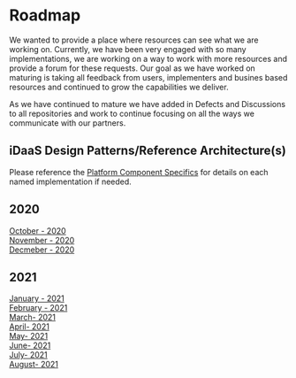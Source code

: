 ﻿# Roadmap
We wanted to provide a place where resources can see what we are working on. Currently, we have been very engaged with so many implementations, we are working on a way to work with more
resources and provide a forum for these requests. Our goal as we have worked on maturing is 
taking all feedback from users, implementers and busines based resources and continued to 
grow the capabilities we deliver.

As we have continued to mature we have added in Defects and Discussions to all repositories and work 
to continue focusing on all the ways we communicate with our partners.

## iDaaS Design Patterns/Reference Architecture(s)

Please reference the [Platform Component Specifics](../docs/Design/PlatformComponents.md) for details on each named implementation if needed. 

## 2020
[October - 2020](2020-10.md)<br/>
[November - 2020](2020-11.md)<br/>
[Decmeber - 2020](2020-12.md)<br/>

## 2021
[January - 2021](2021-01.md)<br/>
[February - 2021](2021-02.md)<br/>
[March- 2021](2021-03.md)<br/>
[April- 2021](2021-04.md)<br/>
[May- 2021](2021-05.md)<br/>
[June- 2021](2021-06.md)<br/>
[July- 2021](2021-07.md)<br/>
[August- 2021](2021-08.md)<br/>

